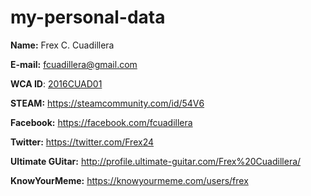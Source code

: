 # my-personal-data

**Name:** Frex C. Cuadillera

**E-mail:** fcuadillera@gmail.com

**WCA ID**: [2016CUAD01]

**STEAM:** https://steamcommunity.com/id/54V6

**Facebook:** https://facebook.com/fcuadillera

**Twitter:** https://twitter.com/Frex24

**Ultimate GUitar:** http://profile.ultimate-guitar.com/Frex%20Cuadillera/

**KnowYourMeme:** https://knowyourmeme.com/users/frex

[STEAM ACCOUNT]: <https://steamcommunity.com/id/54V6>
[2016CUAD01]: <https://www.worldcubeassociation.org/persons/2016CUAD01>

